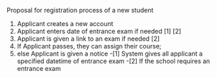 Proposal for registration process of a new student
1. Applicant creates a new account
2. Applicant enters date of entrance exam if needed [1] [2]
3. Applicant is given a link to an exam if needed [2]
4. If Applicant passes, they can assign their course; 
5. else Applicant is given a notice
-[1] System gives all applicant a specified datetime of entrance exam
-[2] If the school requires an entrance exam